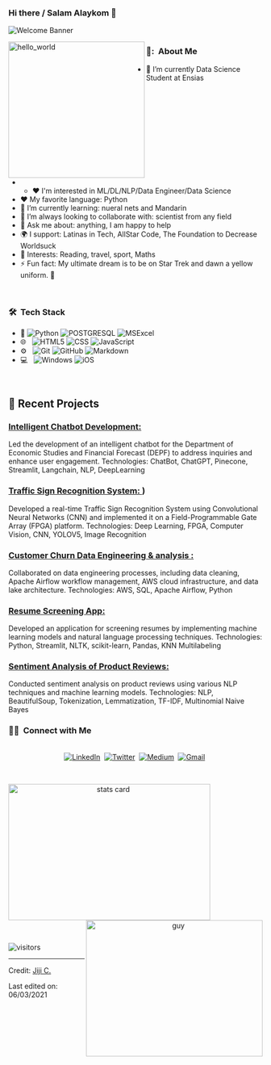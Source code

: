 ### Hi there / Salam Alaykom 👋

![Welcome Banner](banner.gif)


<img align="left" height="270px" alt="hello_world" src="pic.png" />

<h3> 👨: &nbsp;About Me </h3>

- 🔭 I’m currently Data Science Student at Ensias
- - :heart: I'm interested in ML/DL/NLP/Data Engineer/Data Science
- :heart: My favorite language: Python
- 🌱 I’m currently learning: nueral nets and Mandarin
- 👯 I’m always looking to collaborate with: scientist from any field
- 💬 Ask me about: anything, I am happy to help
- 🌍 I support: Latinas in Tech, AllStar Code, The Foundation to Decrease Worldsuck
- 💜 Interests: Reading, travel, sport, Maths
- ⚡ Fun fact: My ultimate dream is to be on Star Trek and dawn a yellow uniform. 🖖

<br/>

<h3> 🛠 &nbsp;Tech Stack</h3>

- :space_invader:
  ![Python](https://img.shields.io/badge/Python-14354C?style=for-the-badge&logo=python&logoColor=white)
  ![POSTGRESQL](https://img.shields.io/badge/PostgreSQL-316192?style=for-the-badge&logo=postgresql&logoColor=white) 
  ![MSExcel](https://img.shields.io/badge/Microsoft_Excel-217346?style=for-the-badge&logo=microsoft-excel&logoColor=white) 
- 🌐 &nbsp;
  ![HTML5](https://img.shields.io/badge/HTML5-E34F26?style=for-the-badge&logo=html5&logoColor=white)
  ![CSS](https://img.shields.io/badge/CSS-239120?&style=for-the-badge&logo=css3&logoColor=white)
  ![JavaScript](https://img.shields.io/badge/JavaScript-323330?style=for-the-badge&logo=javascript&logoColor=F7DF1E)
- ⚙️ &nbsp;
  ![Git](https://img.shields.io/badge/Git-F05032?style=for-the-badge&logo=git&logoColor=white)
  ![GitHub](https://img.shields.io/badge/GitHub-100000?style=for-the-badge&logo=github&logoColor=white)
  ![Markdown](https://img.shields.io/badge/Markdown-000000?style=for-the-badge&logo=markdown&logoColor=white)
- 💻 &nbsp;
  ![Windows](https://img.shields.io/badge/Windows-0078D6?style=for-the-badge&logo=windows&logoColor=white)
  ![iOS](https://img.shields.io/badge/iOS-000000?style=for-the-badge&logo=ios&logoColor=white)


<br/>

<p>

## 📝 Recent Projects
### [Intelligent Chatbot Development: ](https://depfbot.streamlit.app/)
Led the development of an intelligent chatbot for the Department of Economic Studies and Financial Forecast (DEPF) to address inquiries and enhance user engagement.
Technologies: ChatBot, ChatGPT, Pinecone, Streamlit, Langchain, NLP, DeepLearning

### [Traffic Sign Recognition System: ](https://drive.google.com/drive/folders/1gswQg87WVK-lZAZo0Pa85RjKeVftv8t8?fbclid=IwAR1dliCpgqCggNhniScN7CV-6rUmmvoCZBoek69BBiyWYlUYujTpJVaoKH4))
Developed a real-time Traffic Sign Recognition System using Convolutional Neural Networks (CNN) and implemented it on a Field-Programmable Gate Array (FPGA) platform.
Technologies: Deep Learning, FPGA, Computer Vision, CNN, YOLOV5, Image Recognition

### [Customer Churn Data Engineering & analysis : ](https://github.com/mehdi-touil/Churn-Data-Engineering-and-Analysis)
Collaborated on data engineering processes, including data cleaning, Apache Airflow workflow management, AWS cloud infrastructure, and data lake architecture.
Technologies: AWS, SQL, Apache Airflow, Python


### [Resume Screening App: ](https://github.com/mehdi-touil/CV-Labeling-App)
Developed an application for screening resumes by implementing machine learning models and natural language processing techniques.
Technologies: Python, Streamlit, NLTK, scikit-learn, Pandas, KNN Multilabeling



### [Sentiment Analysis of Product Reviews: ]([Project_Link](https://colab.research.google.com/drive/1vk4FfpA1o10CyDD1RmelfIlwn7FBEtOc?usp=sharing))
Conducted sentiment analysis on product reviews using various NLP techniques and machine learning models.
Technologies: NLP, BeautifulSoup, Tokenization, Lemmatization, TF-IDF, Multinomial Naive Bayes



</p>


<h3> 🤝🏻 &nbsp;Connect with Me </h3> 

<p align="center">
<br>
<a href="https://www.linkedin.com/in/anjcray/"><img src="https://img.shields.io/badge/linkedin-%230077B5.svg?&style=for-the-badge&logo=linkedin&logoColor=white" alt="LinkedIn" /></a>&nbsp;
<a href="https://twitter.com/DataOnATangent"><img src="https://img.shields.io/badge/Twitter-1DA1F2?style=for-the-badge&logo=twitter&logoColor=white" alt="Twitter" /></a>&nbsp;
<a href="https://dataonatangent.medium.com/"><img src="https://img.shields.io/badge/Medium-12100E?style=for-the-badge&logo=medium&logoColor=white" alt="Medium" /></a>&nbsp;
<a href="mailto:dataonatangent@gmail.com?subject=Hola%20Jiji"><img src="https://img.shields.io/badge/gmail-%23D14836.svg?&style=for-the-badge&logo=gmail&logoColor=white" alt="Gmail"/></a>&nbsp;
<!--<a href="https://kkvanonymous.github.io/"><img alt="Website" src="https://img.shields.io/website?style=for-the-badge&up_message=portfolio&url=https%3A%2F%2Fkkvanonymous.github.io%2F"></a>-->
</p>



<br/> 
<p>

<a align= "center" href="https://github.com/dataonatangent">
  <img alt= "stats card" height="270px" width="400" src="https://github-readme-stats.vercel.app/api?username=dataonatangent&theme=cobalt&show_icons=true&count_private=true" />
  <img align="right" height="270px" alt="guy" width="350" src="https://i.pinimg.com/originals/e4/26/70/e426702edf874b181aced1e2fa5c6cde.gif" /> </a>

</p>
<br/>

<p>
    <img align="center" alt="visitors" src="https://gpvc.arturio.dev/dataonatangent"/>
</p>

-----
Credit: [Jiji C.](https://github.com/DataOnATangent)

Last edited on: 06/03/2021
